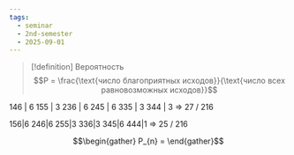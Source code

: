 ```yaml
---
tags:
  - seminar
  - 2nd-semester
  - 2025-09-01
---
```


> [!definition] Вероятность
> $$P = \frac{\text{число благоприятных исходов}}{\text{число всех равновозможных исходов}}$$

146 | 6
155 | 3
236 | 6
245 | 6
335 | 3
344 | 3 => 27 / 216

156|6
246|6
255|3
336|3
345|6
444|1 => 25 / 216

$$\begin{gather}
P_{n} =
\end{gather}$$